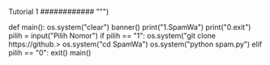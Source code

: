 Tutorial 1
    ############
    """)

def main():
   os.system("clear")
   banner()
   print("1.SpamWa")
   print("0.exit")
   pilih = input("Pilih Nomor")
   if pilih == "1":
       os.system("git clone https://github.>
       os.system("cd  SpamWa")
       os.system("python spam.py")
   elif pilih == "0":
       exit()
main()
